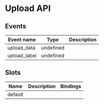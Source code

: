 # Upload API

## Events

| Event name   | Type      | Description |
| ------------ | --------- | ----------- |
| upload_data  | undefined |
| upload_label | undefined |

## Slots

| Name    | Description | Bindings |
| ------- | ----------- | -------- |
| default |             |          |
